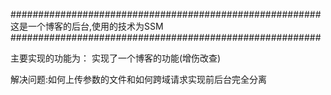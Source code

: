 

########################################################
		这是一个博客的后台,使用的技术为SSM
########################################################

主要实现的功能为：
	实现了一个博客的功能(增伤改查)


解决问题:如何上传参数的文件和如何跨域请求实现前后台完全分离
